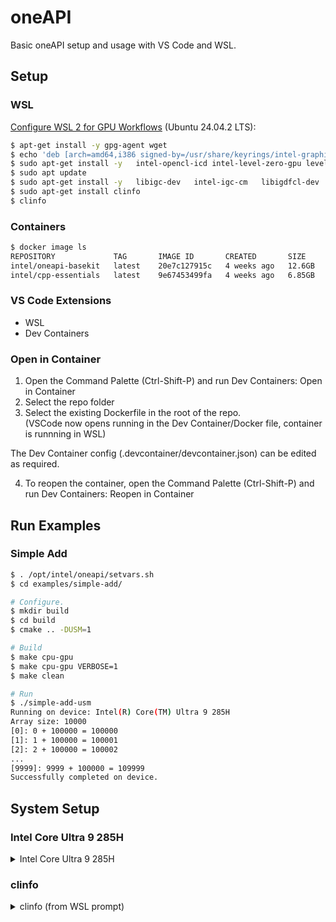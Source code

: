 # oneAPI
Basic oneAPI setup and usage with VS Code and WSL.


## Setup

### WSL

[Configure WSL 2 for GPU Workflows](https://www.intel.com/content/www/us/en/docs/oneapi/installation-guide-linux/2025-2/configure-wsl-2-for-gpu.html) (Ubuntu 24.04.2 LTS):

```bash
$ apt-get install -y gpg-agent wget
$ echo 'deb [arch=amd64,i386 signed-by=/usr/share/keyrings/intel-graphics.gpg] https://repositories.intel.com/graphics/ubuntu jammy arc' |   sudo tee  /etc/apt/sources.list.d/intel.gpu.jammy.list
$ sudo apt-get install -y   intel-opencl-icd intel-level-zero-gpu level-zero   intel-media-va-driver-non-free libmfx1 libmfxgen1 libvpl2   libegl-mesa0 libegl1-mesa libegl1-mesa-dev libgbm1 libgl1-mesa-dev libgl1-mesa-dri   libglapi-mesa libgles2-mesa-dev libglx-mesa0 libigdgmm12 libxatracker2 mesa-va-drivers   mesa-vdpau-drivers mesa-vulkan-drivers va-driver-all
$ sudo apt update
$ sudo apt-get install -y   libigc-dev   intel-igc-cm   libigdfcl-dev   libigfxcmrt-dev   level-zero-dev
$ sudo apt-get install clinfo
$ clinfo
```

### Containers

```bash
$ docker image ls
REPOSITORY             TAG       IMAGE ID       CREATED       SIZE
intel/oneapi-basekit   latest    20e7c127915c   4 weeks ago   12.6GB
intel/cpp-essentials   latest    9e67453499fa   4 weeks ago   6.85GB
```


### VS Code Extensions

* WSL
* Dev Containers


### Open in Container

1. Open the Command Palette (Ctrl-Shift-P) and run Dev Containers: Open in Container
2. Select the repo folder
3. Select the existing Dockerfile in the root of the repo.  
   (VSCode now opens running in the Dev Container/Docker file, container is runnning in WSL)

The Dev Container config (.devcontainer/devcontainer.json) can be edited as required.

4. To reopen the container, open the Command Palette (Ctrl-Shift-P) and run Dev Containers: Reopen in Container


## Run Examples

### Simple Add

```bash
$ . /opt/intel/oneapi/setvars.sh
$ cd examples/simple-add/

# Configure.
$ mkdir build
$ cd build
$ cmake .. -DUSM=1

# Build
$ make cpu-gpu
$ make cpu-gpu VERBOSE=1
$ make clean

# Run
$ ./simple-add-usm 
Running on device: Intel(R) Core(TM) Ultra 9 285H
Array size: 10000
[0]: 0 + 100000 = 100000
[1]: 1 + 100000 = 100001
[2]: 2 + 100000 = 100002
...
[9999]: 9999 + 100000 = 109999
Successfully completed on device. 
```


## System Setup

### Intel Core Ultra 9 285H

<details>
<summary>Intel Core Ultra 9 285H</summary>

[Intel Core Ultra 9 285H Spec Sheet](https://www.intel.com/content/www/us/en/products/sku/241747/intel-core-ultra-9-processor-285h-24m-cache-up-to-5-40-ghz/specifications.html)

* Overall Peak TOPS (Int8) 99
* Total Cores 16
   * Performance-cores 6
   * Efficient-cores 8
   * Low Power Efficient-cores 2
* Total Threads 16
* Performance-core Max Turbo Frequency 5.4 GHz
* Efficient-core Max Turbo Frequency 4.5 GHz
* Low Power Efficient-core Max Turbo Frequency 2.5 GHz
* Performance-core Base Frequency 2.9 GHz
* Efficient-core Base Frequency 2.7 GHz
* Low Power Efficient-core Base Frequency 1 GHz
* Intel® Deep Learning Boost (Intel® DL Boost) on CPU Yes
* AI Software Frameworks Supported by CPU: OpenVINO™, WindowsML, ONNX RT, DirectML, WebNN
* GPU Name: Intel® Arc™ 140T GPU
   * Graphics Max Dynamic Frequency 2.35 GHz
   * GPU Peak TOPS (Int8) 77
   * Xe-cores 8
   * DirectX* Support 12.2
   * OpenGL* Support 4.6
   * OpenCL* Support 3.0
   * Multi-Format Codec Engines 2
   * H.264 Hardware Encode/Decode Yes
   * H.265 (HEVC) Hardware Encode/Decode Yes
   * Device ID 0x7D51
   * Intel® Deep Learning Boost (Intel® DL Boost) on GPU Yes
   * AI Software Frameworks Supported by GPU: OpenVINO™: WindowsML, DirectML, ONNX RT, WebGPU
* NPU Name‡ Intel® AI Boost
   * NPU Peak TOPS (Int8) 13
   * Sparsity Support Yes
   * Windows Studio Effects Support Yes
   * AI Software Frameworks Supported by NPU: OpenVINO™, WindowsML, DirectML, ONNX RT, WebNN
</details>


### clinfo

<details>
<summary>clinfo (from WSL prompt)</summary>

```bash
$ clinfo
Number of platforms                               1
  Platform Name                                   Intel(R) OpenCL Graphics
  Platform Vendor                                 Intel(R) Corporation
  Platform Version                                OpenCL 3.0
  Platform Profile                                FULL_PROFILE
....
  Platform Numeric Version                        0xc00000 (3.0.0)
  Platform Extensions function suffix             INTEL
  Platform Host timer resolution                  1ns
  Platform External memory handle types           DMA buffer

  Platform Name                                   Intel(R) OpenCL Graphics
Number of devices                                 1
  Device Name                                     Intel(R) Graphics [0x7d51]
  Device Vendor                                   Intel(R) Corporation
  Device Vendor ID                                0x8086
  Device Version                                  OpenCL 3.0 NEO
  Device UUID                                     8680517d-0300-0000-0002-000000000000
  Driver UUID                                     32332e34-332e-3032-3736-343200000000
  Valid Device LUID                               No
  Device LUID                                     900b-b880fc7f0000
  Device Node Mask                                0
  Device Numeric Version                          0xc00000 (3.0.0)
  Driver Version                                  23.43.027642
  Device OpenCL C Version                         OpenCL C 1.2
  Device OpenCL C all versions                    OpenCL C                                                         0x400000 (1.0.0)
                                                  OpenCL C                                                         0x401000 (1.1.0)
                                                  OpenCL C                                                         0x402000 (1.2.0)
                                                  OpenCL C                                                         0xc00000 (3.0.0)
  Device OpenCL C features                        __opencl_c_int64                                                 0xc00000 (3.0.0)
....
  Latest conformance test passed                  v2023-05-16-00
  Device Type                                     GPU
  Device PCI bus info (KHR)                       PCI-E, 0000:00:02.0
  Device Profile                                  FULL_PROFILE
  Device Available                                Yes
  Compiler Available                              Yes
  Linker Available                                Yes
  Max compute units                               128
  Max clock frequency                             2350MHz
  Device IP (Intel)                               0x3128004 (12.296.4)
  Device ID (Intel)                               32081
  Slices (Intel)                                  2
  Sub-slices per slice (Intel)                    8
  EUs per sub-slice (Intel)                       8
  Threads per EU (Intel)                          8
  Feature capabilities (Intel)                    DP4A
  Device Partition                                (core)
    Max number of sub-devices                     0
    Supported partition types                     None
    Supported affinity domains                    (n/a)
  Max work item dimensions                        3
  Max work item sizes                             1024x1024x1024
  Max work group size                             1024
  Preferred work group size multiple (device)     64
....
NULL platform behavior
  clGetPlatformInfo(NULL, CL_PLATFORM_NAME, ...)  Intel(R) OpenCL Graphics
  clGetDeviceIDs(NULL, CL_DEVICE_TYPE_ALL, ...)   Success [INTEL]
  clCreateContext(NULL, ...) [default]            Success [INTEL]
  clCreateContextFromType(NULL, CL_DEVICE_TYPE_DEFAULT)  Success (1)
    Platform Name                                 Intel(R) OpenCL Graphics
    Device Name                                   Intel(R) Graphics [0x7d51]
  clCreateContextFromType(NULL, CL_DEVICE_TYPE_CPU)  No devices found in platform
  clCreateContextFromType(NULL, CL_DEVICE_TYPE_GPU)  Success (1)
    Platform Name                                 Intel(R) OpenCL Graphics
    Device Name                                   Intel(R) Graphics [0x7d51]
  clCreateContextFromType(NULL, CL_DEVICE_TYPE_ACCELERATOR)  No devices found in platform
  clCreateContextFromType(NULL, CL_DEVICE_TYPE_CUSTOM)  No devices found in platform
  clCreateContextFromType(NULL, CL_DEVICE_TYPE_ALL)  Success (1)
    Platform Name                                 Intel(R) OpenCL Graphics
    Device Name                                   Intel(R) Graphics [0x7d51]

ICD loader properties
  ICD loader Name                                 OpenCL ICD Loader
  ICD loader Vendor                               OCL Icd free software
  ICD loader Version                              2.3.2
  ICD loader Profile                              OpenCL 3.0
```

<details>

### sycl-ls

<details>
<summary>sycl-ls --verbose (in Docker container)</summary>

```bash
$ sycl-ls --verbose
[opencl:cpu][opencl:0] Intel(R) OpenCL, Intel(R) Core(TM) Ultra 9 285H OpenCL 3.0 (Build 0) [2025.20.8.0.06_160000]

Platforms: 1
Platform [#1]:
    Version  : OpenCL 3.0 LINUX
    Name     : Intel(R) OpenCL
    Vendor   : Intel(R) Corporation
    Devices  : 1
        Device [#0]:
        Type              : cpu
        Version           : OpenCL 3.0 (Build 0)
        Name              : Intel(R) Core(TM) Ultra 9 285H
        Vendor            : Intel(R) Corporation
        Driver            : 2025.20.8.0.06_160000
        UUID              : ...
        DeviceID          : 788050
        Num SubDevices    : 0
        Num SubSubDevices : 0
        Aspects           : cpu fp16 fp64 online_compiler online_linker queue_profiling usm_device_allocations usm_host_allocations usm_shared_allocations usm_system_allocations ext_intel_gpu_slices ext_intel_gpu_subslices_per_slice ext_intel_gpu_eu_count_per_subslice usm_atomic_host_allocations usm_atomic_shared_allocations atomic64 ext_intel_device_info_uuid ext_oneapi_srgb ext_oneapi_native_assert ext_intel_gpu_hw_threads_per_eu ext_oneapi_cuda_async_barrier ext_intel_device_id ext_intel_legacy_image ext_oneapi_ballot_group ext_oneapi_fixed_size_group ext_oneapi_opportunistic_group ext_oneapi_tangle_group ext_oneapi_limited_graph ext_oneapi_private_alloca ext_oneapi_atomic16 ext_oneapi_virtual_functions
        info::device::sub_group_sizes: 4 8 16 32 64
        Architecture: x86_64
default_selector()      : cpu, Intel(R) OpenCL, Intel(R) Core(TM) Ultra 9 285H OpenCL 3.0 (Build 0) [2025.20.8.0.06_160000]
accelerator_selector()  : No device of requested type available. Please chec...
cpu_selector()          : cpu, Intel(R) OpenCL, Intel(R) Core(TM) Ultra 9 285H OpenCL 3.0 (Build 0) [2025.20.8.0.06_160000]
gpu_selector()          : No device of requested type available. Please chec...
custom_selector(gpu)    : No device of requested type available. Please chec...
custom_selector(cpu)    : cpu, Intel(R) OpenCL, Intel(R) Core(TM) Ultra 9 285H OpenCL 3.0 (Build 0) [2025.20.8.0.06_160000]
custom_selector(acc)    : No device of requested type available. Please chec...
```

</details>
